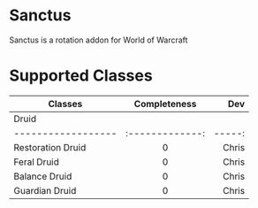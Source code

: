# Sanctus
Sanctus is a rotation addon for World of Warcraft

# Supported Classes
| Classes            | Completeness  | Dev   |
| ------------------ |:-------------:| -----:|
| Druid|
| ------------------ |:-------------:| -----:|                       |
| Restoration Druid  | 0             |  Chris|
| Feral Druid        | 0             |  Chris|
| Balance Druid      | 0             |  Chris|
| Guardian Druid     | 0             |  Chris|
